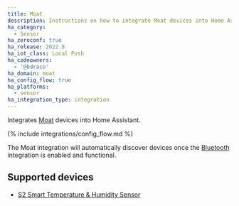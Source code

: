 ```yaml
---
title: Moat
description: Instructions on how to integrate Moat devices into Home Assistant.
ha_category:
  - Sensor
ha_zeroconf: true
ha_release: 2022.8
ha_iot_class: Local Push
ha_codeowners:
  - '@bdraco'
ha_domain: moat
ha_config_flow: true
ha_platforms:
  - sensor
ha_integration_type: integration
---
```


Integrates [Moat](https://moat-tech.com/) devices into Home Assistant.

{% include integrations/config_flow.md %}

The Moat integration will automatically discover devices once the [Bluetooth](/integrations/bluetooth) integration is enabled and functional.

## Supported devices

- [S2 Smart Temperature & Humidity Sensor](https://www.moat-tech.com/product/smart-climate-sensor/)